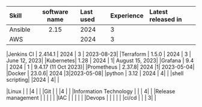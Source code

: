 | Skill | software name| Last used | Experience | Latest released in |
| :---        |    :----:   | :---        | :---        | :---        | 
|Ansible | 2.15| 2024 |3 | |
|AWS|  |2024 | 3| |


|Jenkins CI | 2.414.1 | 2024 | 3 | 2023-08-23|
|Terraform | 1.5.0 | 2024 | 3 | June 12, 2023|
|Kubernetes| 1.28 | 2024 | 1| August 15, 2023|
|Grafana | 9.4 | 2024 | 1 | 9.4.17 (11 Oct 2023)|
|Prometheus | 2.37.8| 2024 |1| 2023-05-04|
|Docker | 23.0.6| 2024 |3|2023-05-08|
|python | 3.12 | 2024 | 4| |
|shell scripting| |2024 | 4| | 


|Linux | | |4 | |
|Git | | |4 | |
|Information Technology | | | 4| |
|Release management | | | | |
|IAC | | | | |
|Devops | | | | |
|ci/cd | | | 3| |